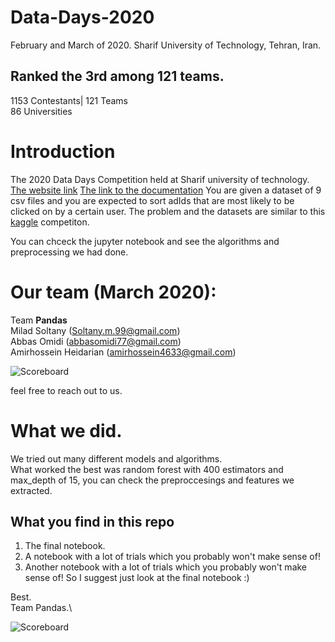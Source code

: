 # Data-Days-2020
February and March of 2020.
Sharif University of Technology, Tehran, Iran.
## Ranked the 3rd among 121 teams.
1153 Contestants|
121 Teams\
86 Universities


# Introduction
The 2020 Data Days Competition held at Sharif university of technology.
[The website link](https://datadays.sharif.edu)
[The link to the documentation](https://docs.google.com/document/d/1ov2xxVM1ZBHk2K3RJqDM2A-9xnyHlfh9dpCY5p_F_L8/edit#)
You are given a dataset of 9 csv files and you are expected to sort adIds that are most likely to be clicked on by a certain user.
The problem and the datasets are similar to this [kaggle](https://www.kaggle.com/c/outbrain-click-prediction/data) competiton.

You can chceck the jupyter notebook and see the algorithms and preprocessing we had done.

# Our team (March 2020):
Team **Pandas**\
Milad Soltany (Soltany.m.99@gmail.com)\
Abbas Omidi  (abbasomidi77@gmail.com)\
Amirhossein Heidarian (amirhossein4633@gmail.com)

![Scoreboard](https://github.com/miladsoltany/Data-Days-2020/raw/master/Capture.PNG)

feel free to reach out to us.

# What we did.
We tried out many different models and algorithms.\
What worked the best was random forest with 400 estimators and max_depth of 15, you can check the preproccesings and features we extracted.

## What you find in this repo
1. The final notebook.
2. A notebook with a lot of trials which you probably won't make sense of!
3. Another notebook with a lot of trials which you probably won't make sense of!
So I suggest just look at the final notebook :)

Best.\
Team Pandas.\

![Scoreboard](https://github.com/miladsoltany/Data-Days-2020/raw/master/Capture.PNG)
